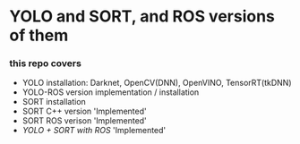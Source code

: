 # YOLO and SORT, and ROS versions of them
### this repo covers
+ YOLO installation: Darknet, OpenCV(DNN), OpenVINO, TensorRT(tkDNN)
+ YOLO-ROS version implementation / installation
+ SORT installation 
+ SORT C++ version 'Implemented'
+ SORT ROS verison 'Implemented'
+ *YOLO + SORT with ROS* 'Implemented'


